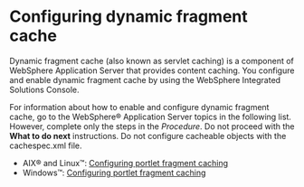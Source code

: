 # Configuring dynamic fragment cache

Dynamic fragment cache (also known as servlet caching) is a component of WebSphere Application Server that provides content caching. You configure and enable dynamic fragment cache by using the WebSphere Integrated Solutions Console.

For information about how to enable and configure dynamic fragment cache, go to the WebSphere® Application Server topics in the following list. However, complete only the steps in the *Procedure*. Do not proceed with the **What to do next** instructions. Do not configure cacheable objects with the cachespec.xml file.

-   AIX® and Linux™: [Configuring portlet fragment caching](http://pic.dhe.ibm.com/infocenter/wasinfo/v8r5/topic/com.ibm.websphere.nd.doc/ae/tdyn_portletcaching.html)
-   Windows™: [Configuring portlet fragment caching](http://pic.dhe.ibm.com/infocenter/wasinfo/v8r5/topic/com.ibm.websphere.nd.doc/ae/tdyn_portletcaching.html)


